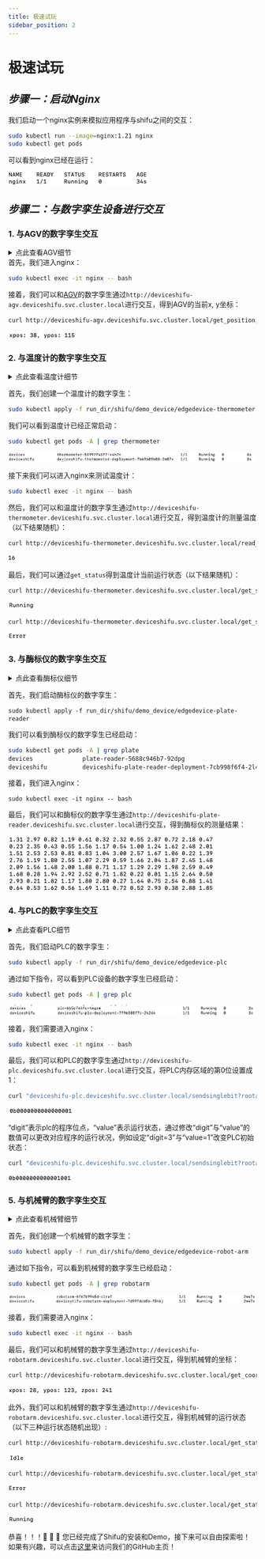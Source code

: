```yaml
---
title: 极速试玩
sidebar_position: 2
---
```


# 极速试玩

## *步骤一：启动Nginx*
我们启动一个nginx实例来模拟应用程序与shifu之间的交互：

```bash
sudo kubectl run --image=nginx:1.21 nginx
sudo kubectl get pods
```
可以看到nginx已经在运行：

![nginx pod running](images/nginxPodStatus.png)

## *步骤二：与数字孪生设备进行交互*

### 1. 与AGV的数字孪生交互

<details>
  <summary> 点此查看AGV细节 </summary>
  Q：什么是AGV? <br/>
  A：AGV是一种自动导引运输车，具体介绍请点击<a href="https://baike.baidu.com/item/自动导引运输车/15535355">这里</a>。<br/>
  Q：这个试玩中如何模拟AGV? <br/>
  A：向模拟AGV发送命令 get_position会返回以x, y轴为坐标的设备当前位置。
</details>
首先，我们进入nginx：

```bash
sudo kubectl exec -it nginx -- bash
```

接着，我们可以和[AGV](https://baike.baidu.com/item/自动导引运输车/15535355)的数字孪生通过`http://deviceshifu-agv.deviceshifu.svc.cluster.local`进行交互，得到AGV的当前x, y坐标：
```bash
curl http://deviceshifu-agv.deviceshifu.svc.cluster.local/get_position;echo
```

![deviceshifu-agv output](images/deviceshifu-agv_output.png)

### 2. 与温度计的数字孪生交互
<details>
  <summary> 点此查看温度计细节 </summary>
  Q：在这个试玩中如何模拟温度计?<br/>
  A：向模拟温度计发送命令read_value会返回当前温度计的读数。
</details>


首先，我们创建一个温度计的数字孪生：
```bash
sudo kubectl apply -f run_dir/shifu/demo_device/edgedevice-thermometer
```

我们可以看到温度计已经正常启动：
```bash
sudo kubectl get pods -A | grep thermometer
```

![deviceshifu-thermometer pod_start.png](images/deviceshifu-thermometer_pod_start.png)

接下来我们可以进入nginx来测试温度计：

```bash
sudo kubectl exec -it nginx -- bash
```

然后，我们可以和温度计的数字孪生通过`http://deviceshifu-thermometer.deviceshifu.svc.cluster.local`进行交互，得到温度计的测量温度（以下结果随机）：
```bash
curl http://deviceshifu-thermometer.deviceshifu.svc.cluster.local/read_value;echo
```

![deviceshifu-thermometer output](images/deviceshifu-thermometer-output.png)

最后，我们可以通过`get_status`得到温度计当前运行状态（以下结果随机）：

```bash
curl http://deviceshifu-thermometer.deviceshifu.svc.cluster.local/get_status;echo
```

![Running](images/Running.png)

```bash
curl http://deviceshifu-thermometer.deviceshifu.svc.cluster.local/get_status;echo
```

![Error](images/Error.png)

### 3. 与酶标仪的数字孪生交互

<details>
  <summary> 点此查看酶标仪细节 </summary>
  Q：什么是酶标仪? <br/>
  A：酶标仪是一种实验室设备，具体介绍请点击<a href="https://baike.baidu.com/item/%E9%85%B6%E6%A0%87%E4%BB%AA">这里</a>。<br/>
  Q：在这个试玩中如何模拟酶标仪? <br/>
  A：命令get_measurement会返回8*12的矩阵，其中的每一个数字代表一个样本中光谱分析扫描的结果数值。
</details>


首先，我们启动酶标仪的数字孪生：

```
sudo kubectl apply -f run_dir/shifu/demo_device/edgedevice-plate-reader
```

我们可以看到酶标仪的数字孪生已经启动：

```bash
sudo kubectl get pods -A | grep plate
devices              plate-reader-5688c946b7-92dpg                          1/1     Running   0          6m3s
deviceshifu          deviceshifu-plate-reader-deployment-7cb998f6f4-2l4d6   1/1     Running   0          6m3s
```

接着，我们进入nginx：

```
sudo kubectl exec -it nginx -- bash
```

最后，我们可以和酶标仪的数字孪生通过`http://deviceshifu-plate-reader.deviceshifu.svc.cluster.local`进行交互，得到酶标仪的测量结果：

![deviceshifu-plate-reader_output](images/deviceshifu-plate-reader_output.png)

### 4. 与PLC的数字孪生交互

<details>
  <summary> 点此查看PLC细节 </summary>
  Q：什么是PLC? <br/>
  A：PLC是一种非常普遍的工业控制器，具体介绍请点击<a href="https://baike.baidu.com/item/%E5%8F%AF%E7%BC%96%E7%A8%8B%E9%80%BB%E8%BE%91%E6%8E%A7%E5%88%B6%E5%99%A8/84414?fromtitle=PLC&fromid=275974">这里</a>。<br/>
  Q：在这个试玩中如何模拟PLC? <br/>
  A：命令sendsinglebit可以修改内存区域中一个bit，命令getcontent可以得到内存区域中一个byte的值。
</details>

首先，我们启动PLC的数字孪生：

```bash
sudo kubectl apply -f run_dir/shifu/demo_device/edgedevice-plc
```

通过如下指令，可以看到PLC设备的数字孪生已经启动：

```bash
sudo kubectl get pods -A | grep plc
```

![deviceshifu-plc_pods_start](images/deviceshifu-plc_pods_start.png)

接着，我们需要进入nginx：

```bash
sudo kubectl exec -it nginx -- bash
```

最后，我们可以和PLC的数字孪生通过`http://deviceshifu-plc.deviceshifu.svc.cluster.local`进行交互，将PLC内存区域的第0位设置成1：
```bash
curl "deviceshifu-plc.deviceshifu.svc.cluster.local/sendsinglebit?rootaddress=Q&address=0&start=0&digit=0&value=1";echo
```

![deviceshifu-plc_output1.png](images/deviceshifu-plc_output1.png)

“digit”表示plc的程序位点，“value”表示运行状态，通过修改“digit”与“value”的数值可以更改对应程序的运行状况，例如设定“digit=3”与“value=1”改变PLC初始状态：

```bash
curl "deviceshifu-plc.deviceshifu.svc.cluster.local/sendsinglebit?rootaddress=Q&address=0&start=0&digit=3&value=1";echo
```

![deviceshifu-plc_output2.png](images/deviceshifu-plc_output2.png)

### 5. 与机械臂的数字孪生交互
<details>
  <summary> 点此查看机械臂细节 </summary>
  Q：什么是机械臂? <br/>
  A：机械臂是一种非常普遍的工业控制器，具体介绍请点击<a href="https://baike.baidu.com/item/%E6%9C%BA%E6%A2%B0%E8%87%82/2178090">这里</a>。<br/>
  Q：在这个试玩中如何模拟机械臂? <br/>
  A：命令get_coordinate会返回机械臂当前的x, y, z轴坐标。
</details>

首先，我们创建一个机械臂的数字孪生：

```bash
sudo kubectl apply -f run_dir/shifu/demo_device/edgedevice-robot-arm
```

通过如下指令，可以看到机械臂的数字孪生已经启动：

```bash
sudo kubectl get pods -A | grep robotarm
```

![deviceshifu-reboot-arm_start_pods](images/deviceshifu-reboot-arm_start_pods.png)

接着，我们需要进入nginx：

```bash
sudo kubectl exec -it nginx -- bash
```

最后，我们可以和机械臂的数字孪生通过`http://deviceshifu-robotarm.deviceshifu.svc.cluster.local`进行交互，得到机械臂的坐标：
```bash
curl http://deviceshifu-robotarm.deviceshifu.svc.cluster.local/get_coordinate;echo
```

![deviceshifu-reboot-arm_result1](images/deviceshifu-reboot-arm_result1.png)

此外，我们可以和机械臂的数字孪生通过`http://deviceshifu-robotarm.deviceshifu.svc.cluster.local`进行交互，得到机械臂的运行状态（以下三种运行状态随机出现）:
```bash
curl http://deviceshifu-robotarm.deviceshifu.svc.cluster.local/get_status;echo
```

![Idle.png](images/Idle.png)

```bash
curl http://deviceshifu-robotarm.deviceshifu.svc.cluster.local/get_status;echo
```

![Error.png](images/Error.png)

```bash
curl http://deviceshifu-robotarm.deviceshifu.svc.cluster.local/get_status;echo
```

![Running.png](images/Running.png)

恭喜！！！:rocket: :rocket: :rocket: 您已经完成了Shifu的安装和Demo，接下来可以自由探索啦！
如果有兴趣，可以点击[这里](github.md)来访问我们的GitHub主页！
